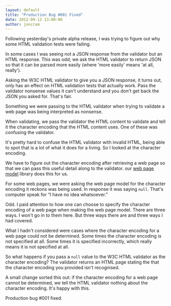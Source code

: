 ```yaml
---
layout: default
title: "Production Bug #001 Fixed"
date: 2012-09-12 13:00:00
author: joncram
---
```

    
Following yesterday's private alpha release, I was trying to figure out
why some HTML validation tests were failing.

In some cases I was seeing not a JSON response from the validator but
an HTML response. This was odd; we ask the HTML validator to return JSON so
that it can be parsed more easily (where 'more easily' means 'at all, really').

Asking the W3C HTML validator to give you a JSON response, it turns out, only
has an effect on HTML validation tests that actually work.
Pass the validator nonsense values it can't understand and you don't get
back the JSON you asked for. That's fair.

Something we were passing to the HTML validator when trying to validate
a web page was being interpreted as nonsense.

When validating, we pass the validator the HTML content to validate and
tell it the character encoding that the HTML content uses. One of these
was confusing the validator.

It's pretty hard to confuse the HTML validator with invalid HTML, being
able to spot that is a lot of what it does for a living. So I looked at
the character encoding.

We have to figure out the character encoding after retrieving a web page
so that we can pass this useful detail along to the validator. our
[web page model](https://github.com/webignition/web-page-model) library does this for us.

For some web pages, we were asking the web page model for the character
encoding it reckons was being used. In response it was saying `null`.
That's computer speak for &ldquo;I have no idea whatsoever.&rdquo;

Odd. I paid attention to how one can choose to specify the character encoding
of a web page when making the web page model. There are three ways. I won't
go in to them here. But three ways there are and three ways I had covered.

What I hadn't considered were cases where the character encoding for a
web page could not be determined. Some times the character encoding is
not specified at all. Some times it is specified incorrectly, which really
means it is not specified at all.

So what happens if you pass a `null` value to the W3C HTML
validator as the character encoding? The validator returns an HTML page stating
the that the character encoding you provided isn't recognised.

A small change sorted this out: if the character encoding for a web page
cannot be determined, we tell the HTML validator nothing about the
character encoding. It's happy with this.

Production bug #001 fixed.
